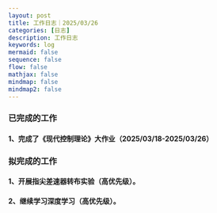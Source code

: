 ```yaml
---
layout: post
title: 工作日志｜2025/03/26
categories: [日志]
description: 工作日志
keywords: log
mermaid: false
sequence: false
flow: false
mathjax: false
mindmap: false
mindmap2: false
---
```

### 已完成的工作

#### 1、完成了《现代控制理论》大作业（2025/03/18-2025/03/26）


### 拟完成的工作

#### 1、开展指尖差速器转布实验（高优先级）。

#### 2、继续学习深度学习（高优先级）。

